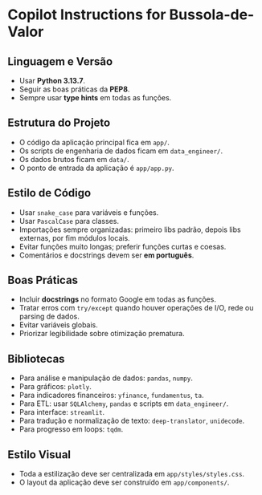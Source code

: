 # Copilot Instructions for Bussola-de-Valor

## Linguagem e Versão
- Usar **Python 3.13.7**.
- Seguir as boas práticas da **PEP8**.
- Sempre usar **type hints** em todas as funções.

## Estrutura do Projeto
- O código da aplicação principal fica em `app/`.
- Os scripts de engenharia de dados ficam em `data_engineer/`.
- Os dados brutos ficam em `data/`.
- O ponto de entrada da aplicação é `app/app.py`.

## Estilo de Código
- Usar `snake_case` para variáveis e funções.
- Usar `PascalCase` para classes.
- Importações sempre organizadas: primeiro libs padrão, depois libs externas, por fim módulos locais.
- Evitar funções muito longas; preferir funções curtas e coesas.
- Comentários e docstrings devem ser **em português**.

## Boas Práticas
- Incluir **docstrings** no formato Google em todas as funções.
- Tratar erros com `try/except` quando houver operações de I/O, rede ou parsing de dados.
- Evitar variáveis globais.
- Priorizar legibilidade sobre otimização prematura.

## Bibliotecas
- Para análise e manipulação de dados: `pandas`, `numpy`.
- Para gráficos: `plotly`.
- Para indicadores financeiros: `yfinance`, `fundamentus`, `ta`.
- Para ETL: usar `SQLAlchemy`, `pandas` e scripts em `data_engineer/`.
- Para interface: `streamlit`.
- Para tradução e normalização de texto: `deep-translator`, `unidecode`.
- Para progresso em loops: `tqdm`.

## Estilo Visual
- Toda a estilização deve ser centralizada em `app/styles/styles.css`.
- O layout da aplicação deve ser construído em `app/components/`.